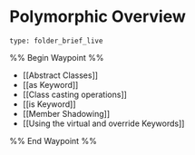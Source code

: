 # Polymorphic Overview
 
```ccard
type: folder_brief_live
```
 
%% Begin Waypoint %%
- [[Abstract Classes]]
- [[as Keyword]]
- [[Class casting operations]]
- [[is Keyword]]
- [[Member Shadowing]]
- [[Using the virtual and override Keywords]]

%% End Waypoint %%